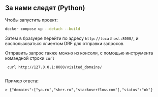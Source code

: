 ## За нами следят (Python)


Чтобы запустить проект:

```bash
docker compose up --detach --build  
```

Затем в бразуере перейти по адресу ```http://localhost:8000/```, и воспользоваться клиентом DRF для отправки запросов.


Отправить запрос также можно из консоли, с помощью инструмента командной строки ```curl```

```bash
 curl http://127.0.0.1:8000/visited_domains/              
  
```

Пример ответа:
```
> {"domains":["ya.ru","sber.ru","stackoverflow.com"],"status":"ok"}
```



